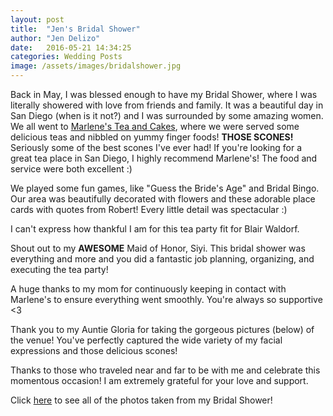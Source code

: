 ```yaml
---
layout: post
title:  "Jen's Bridal Shower"
author: "Jen Delizo"
date:   2016-05-21 14:34:25
categories: Wedding Posts
image: /assets/images/bridalshower.jpg
---
```

Back in May, I was blessed enough to have my Bridal Shower, where I was literally showered with love from friends and family. It was a beautiful day in San Diego (when is it not?) and I was surrounded by some amazing women. We all went to [Marlene's Tea and Cakes](http://marlenesteaandcakes.com/), where we were served some delicious teas and nibbled on yummy finger foods! **THOSE SCONES!** Seriously some of the best scones I've ever had! If you're looking for a great tea place in San Diego, I highly recommend Marlene's! The food and service were both excellent :)

We played some fun games, like "Guess the Bride's Age" and Bridal Bingo. Our area was beautifully decorated with flowers and these adorable place cards with quotes from Robert! Every little detail was spectacular :)

I can't express how thankful I am for this tea party fit for Blair Waldorf. 

Shout out to my **AWESOME** Maid of Honor, Siyi. This bridal shower was everything and more and you did a fantastic job planning, organizing, and executing the tea party!

A huge thanks to my mom for continuously keeping in contact with Marlene's to ensure everything went smoothly. You're always so supportive <3

Thank you to my Auntie Gloria for taking the gorgeous pictures (below) of the venue! You've perfectly captured the wide variety of my facial expressions and those delicious scones!

Thanks to those who traveled near and far to be with me and celebrate this momentous occasion! I am extremely grateful for your love and support.

Click [here](https://goo.gl/photos/B365ZSJXnx1jUzmk8) to see all of the photos taken from my Bridal Shower!
